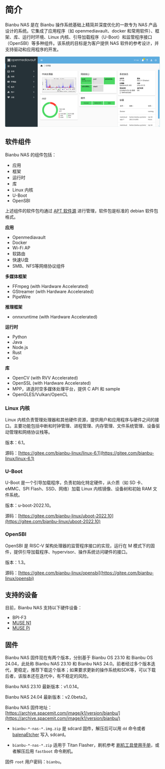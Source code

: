 

# 简介

Bianbu NAS 是在 Bianbu 操作系统基础上精简并深度优化的一款专为 NAS 产品设计的系统。它集成了应用程序（如 openmediavault、docker 和常用软件）、框架、库、运行时环境、Linux 内核、引导加载程序（U-Boot）和监管程序接口（OpenSBI）等多种组件。该系统的目标是为客户提供 NAS 软件的参考设计，并支持驱动和应用程序的开发。

![](static/Ga05bfXeVo6t0fxwTBkcSYxTnve.png)

## 软件组件

Bianbu NAS 的组件包括：

- 应用
- 框架
- 运行时
- 库
- Linux 内核
- U-Boot
- OpenSBI

上述组件的软件包均通过 [APT 软件源](http://archive.spacemit.com/bianbu-ports/) 进行管理，软件包是标准的 debian 软件包格式。

**应用**

- Openmediavault
- Docker
- Wi-Fi AP
- 软路由
- 快速U盘
- SMB、NFS等网络协议组件

**多媒体框架**

- FFmpeg (with Hardware Accelerated)
- GStreamer (with Hardware Accelerated)
- PipeWire

**推理框架**

- onnxruntime (with Hardware Accelerated)

**运行时**

- Python
- Java
- Node.js
- Rust
- Go

**库**

- OpenCV (with RVV Accelerated)
- OpenSSL (with Hardware Accelerated)
- MPP，进迭时空多媒体处理平台，提供 C API 和 sample
- OpenGLES/Vulkan/OpenCL

### Linux 内核

Linux 内核负责管理处理器和其他硬件资源，提供用户和应用程序与硬件之间的接口。主要功能包括中断和时钟管理、进程管理、内存管理、文件系统管理、设备驱动管理和网络协议栈等。

版本：6.1。

源码：[https://gitee.com/bianbu-linux/linux-6.1](https://gitee.com/bianbu-linux/linux-6.1)

### U-Boot

U-Boot 是一个引导加载程序，负责初始化特定硬件，从介质（如 SD 卡、eMMC、SPI Flash、SSD、网络）加载 Linux 内核镜像、设备树和初始 RAM 文件系统。

版本：u-boot-2022.10。

源码：[https://gitee.com/bianbu-linux/uboot-2022.10](https://gitee.com/bianbu-linux/uboot-2022.10)

### OpenSBI

OpenSBI 是 RISC-V 架构处理器的监管程序接口的实现，运行在 M 模式下的固件，提供引导加载程序、hypervisor、操作系统访问硬件的接口。

版本：1.3。

源码：[https://gitee.com/bianbu-linux/opensbi](https://gitee.com/bianbu-linux/opensbi)

## 支持的设备

目前，Bianbu NAS 支持以下硬件设备：

- BPI-F3
- [MUSE N1](device_list/muse_n1.md)
- [MUSE Pi](device_list/muse_pi.md)

## 固件

Bianbu NAS 固件现在有两个版本，分别基于 Bianbu OS 23.10 和 Bianbu OS 24.04，此处称 Bianbu NAS 23.10 和 Bianbu NAS 24.0。前者经过多个版本迭代，更稳定，推荐下载这个版本；如果要求更新的操作系统和SDK等，可以下载后者，该版本还在迭代中，有不稳定的风险。

Bianbu NAS 23.10 最新版本：v1.0.14。

Bianbu NAS 24.04 最新版本：v2.0beta2。

Bianbu NAS 固件地址：[https://archive.spacemit.com/image/k1/version/bianbu/](https://archive.spacemit.com/image/k1/version/bianbu/)

- `bianbu-*-nas-*.img.zip` 是 sdcard 固件，解压后可以用 `dd` 命令或者 [balenaEtcher](https://etcher.balena.io/) 写入 sdcard。

- `bianbu-*-nas-*.zip` 适用于 Titan Flasher，刷机参考 [刷机工具使用手册](https://developer.spacemit.com/#/documentation?token=O6wlwlXcoiBZUikVNh2cczhin5d)，或者解压后用 `fastboot` 命令刷机。

固件 `root` 用户密码：`bianbu`。
